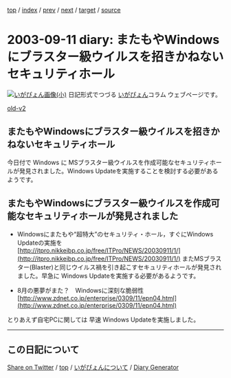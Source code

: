 [top](../index.html) 
 / [index](index.html) 
 / [prev](ig030910.html) 
 / [next](ig030924.html) 
 / [target](https://igapyon.github.io/diary/2003/ig030911.html) 
 / [source](https://github.com/igapyon/diary/blob/gh-pages/2003/ig030911.src.md) 

2003-09-11 diary: またもやWindowsにブラスター級ウイルスを招きかねないセキュリティホール
=====================================================================================================
[![いがぴょん画像(小)](https://igapyon.github.io/diary/images/iga200306s.jpg "いがぴょん")](https://igapyon.github.io/diary/memo/memoigapyon.html) 日記形式でつづる [いがぴょん](https://igapyon.github.io/diary/memo/memoigapyon.html)コラム ウェブページです。

[old-v2](ig030911-orig.html)

## またもやWindowsにブラスター級ウイルスを招きかねないセキュリティホール

今日付で Windows に MSブラスター級ウイルスを作成可能なセキュリティホールが発見されました。Windows Updateを実施することを検討する必要があるようです。


## またもやWindowsにブラスター級ウイルスを作成可能なセキュリティホールが発見されました

* Windowsにまたもや“超特大”のセキュリティ・ホール，すぐにWindows Updateの実施を
  [http://itpro.nikkeibp.co.jp/free/ITPro/NEWS/20030911/1/](http://itpro.nikkeibp.co.jp/free/ITPro/NEWS/20030911/1/)
  またMSブラスター(Blaster)と同じウイルス禍を引き起こすセキュリティホールが発見されました。早急に Windows Updateを実施する必要があるようです。
  
* 8月の悪夢がまた？　Windowsに深刻な脆弱性
  [http://www.zdnet.co.jp/enterprise/0309/11/epn04.html](http://www.zdnet.co.jp/enterprise/0309/11/epn04.html)

とりあえず自宅PCに関しては 早速 Windows Updateを実施しました。


----------------------------------------------------------------------------------------------------

## この日記について

[Share on Twitter](https://twitter.com/intent/tweet?hashtags=igapyon%2Cdiary%2C%E3%81%84%E3%81%8C%E3%81%B4%E3%82%87%E3%82%93&text=%E3%81%BE%E3%81%9F%E3%82%82%E3%82%84Windows%E3%81%AB%E3%83%96%E3%83%A9%E3%82%B9%E3%82%BF%E3%83%BC%E7%B4%9A%E3%82%A6%E3%82%A4%E3%83%AB%E3%82%B9%E3%82%92%E6%8B%9B%E3%81%8D%E3%81%8B%E3%81%AD%E3%81%AA%E3%81%84%E3%82%BB%E3%82%AD%E3%83%A5%E3%83%AA%E3%83%86%E3%82%A3%E3%83%9B%E3%83%BC%E3%83%AB&url=https%3A%2F%2Figapyon.github.io%2Fdiary%2F2003%2Fig030911.html) / [top](../index.html) / [いがぴょんについて](https://igapyon.github.io/diary/memo/memoigapyon.html) / [Diary Generator](https://github.com/igapyon/igapyonv3)
